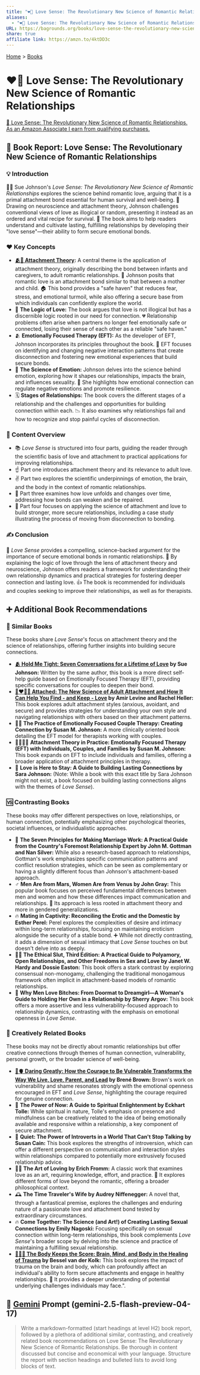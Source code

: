 ```yaml
---
title: "❤️🧠 Love Sense: The Revolutionary New Science of Romantic Relationships"
aliases:
  - "❤️🧠 Love Sense: The Revolutionary New Science of Romantic Relationships"
URL: https://bagrounds.org/books/love-sense-the-revolutionary-new-science-of-romantic-relationships
share: true
affiliate link: https://amzn.to/4ktDD3c
---
```

[Home](../index.md) > [Books](./index.md)  
# ❤️🧠 Love Sense: The Revolutionary New Science of Romantic Relationships  
[🛒 Love Sense: The Revolutionary New Science of Romantic Relationships. As an Amazon Associate I earn from qualifying purchases.](https://amzn.to/4ktDD3c)  
  
## 📖 Book Report: Love Sense: The Revolutionary New Science of Romantic Relationships  
  
### 💡 Introduction  
  
👩‍⚕️ Sue Johnson's *Love Sense: The Revolutionary New Science of Romantic Relationships* explores the science behind romantic love, arguing that it is a primal attachment bond essential for human survival and well-being. 🧠 Drawing on neuroscience and attachment theory, Johnson challenges conventional views of love as illogical or random, presenting it instead as an ordered and vital recipe for survival. 💖 The book aims to help readers understand and cultivate lasting, fulfilling relationships by developing their "love sense"—their ability to form secure emotional bonds.  
  
### ❤️ Key Concepts  
  
* **[🫂💖 Attachment Theory](../topics/attachment-theory.md):** A central theme is the application of attachment theory, originally describing the bond between infants and caregivers, to adult romantic relationships. 🤱 Johnson posits that romantic love is an attachment bond similar to that between a mother and child. 🏠 This bond provides a "safe haven" that reduces fear, stress, and emotional turmoil, while also offering a secure base from which individuals can confidently explore the world.  
* 🤔 **The Logic of Love:** The book argues that love is not illogical but has a discernible logic rooted in our need for connection. 💔 Relationship problems often arise when partners no longer feel emotionally safe or connected, losing their sense of each other as a reliable "safe haven."  
* 🫂 **Emotionally Focused Therapy (EFT):** As the developer of EFT, Johnson incorporates its principles throughout the book. 🔄 EFT focuses on identifying and changing negative interaction patterns that create disconnection and fostering new emotional experiences that build secure bonds.  
* 🧠 **The Science of Emotion:** Johnson delves into the science behind emotion, exploring how it shapes our relationships, impacts the brain, and influences sexuality. 🥰 She highlights how emotional connection can regulate negative emotions and promote resilience.  
* 🗓️ **Stages of Relationships:** The book covers the different stages of a relationship and the challenges and opportunities for building connection within each. 📉 It also examines why relationships fail and how to recognize and stop painful cycles of disconnection.  
  
### 📑 Content Overview  
  
* 📚 *Love Sense* is structured into four parts, guiding the reader through the scientific basis of love and attachment to practical applications for improving relationships.  
* ☝️ Part one introduces attachment theory and its relevance to adult love.  
* ✌️ Part two explores the scientific underpinnings of emotion, the brain, and the body in the context of romantic relationships.  
* 🤟 Part three examines how love unfolds and changes over time, addressing how bonds can weaken and be repaired.  
* 🖖 Part four focuses on applying the science of attachment and love to build stronger, more secure relationships, including a case study illustrating the process of moving from disconnection to bonding.  
  
### ✍️ Conclusion  
  
💖 *Love Sense* provides a compelling, science-backed argument for the importance of secure emotional bonds in romantic relationships. 🧠 By explaining the logic of love through the lens of attachment theory and neuroscience, Johnson offers readers a framework for understanding their own relationship dynamics and practical strategies for fostering deeper connection and lasting love. 👍 The book is recommended for individuals and couples seeking to improve their relationships, as well as for therapists.  
  
## ➕ Additional Book Recommendations  
  
### 🤝 Similar Books  
  
These books share *Love Sense*'s focus on attachment theory and the science of relationships, offering further insights into building secure connections.  
  
* **[🫂 Hold Me Tight: Seven Conversations for a Lifetime of Love](./hold-me-tight-seven-conversations-for-a-lifetime-of-love.md) by Sue Johnson:** Written by the same author, this book is a more direct self-help guide based on Emotionally Focused Therapy (EFT), providing specific conversations for couples to deepen their bond.  
* **[🧑‍❤️‍🧑🔗 Attached: The New Science of Adult Attachment and How It Can Help You Find - and Keep - Love](./attached-the-new-science-of-adult-attachment-and-how-it-can-help-you-find-and-keep-love.md) by Amir Levine and Rachel Heller:** This book explores adult attachment styles (anxious, avoidant, and secure) and provides strategies for understanding your own style and navigating relationships with others based on their attachment patterns.  
* 👩‍⚕️ **The Practice of Emotionally Focused Couple Therapy: Creating Connection by Susan M. Johnson:** A more clinically oriented book detailing the EFT model for therapists working with couples.  
* 👨‍👩‍👧‍👦 **Attachment Theory in Practice: Emotionally Focused Therapy (EFT) with Individuals, Couples, and Families by Susan M. Johnson:** This book expands on EFT to include individuals and families, offering a broader application of attachment principles in therapy.  
* 🥰 **Love is Here to Stay: A Guide to Building Lasting Connections by Sara Johnson:** (Note: While a book with this exact title by Sara Johnson might not exist, a book focused on building lasting connections aligns with the themes of *Love Sense*).  
  
### 🆚 Contrasting Books  
  
These books may offer different perspectives on love, relationships, or human connection, potentially emphasizing other psychological theories, societal influences, or individualistic approaches.  
  
* 💍 **The Seven Principles for Making Marriage Work: A Practical Guide from the Country's Foremost Relationship Expert by John M. Gottman and Nan Silver:** While also a research-based approach to relationships, Gottman's work emphasizes specific communication patterns and conflict resolution strategies, which can be seen as complementary or having a slightly different focus than Johnson's attachment-based approach.  
* ♂️ **Men Are from Mars, Women Are from Venus by John Gray:** This popular book focuses on perceived fundamental differences between men and women and how these differences impact communication and relationships. 🤔 Its approach is less rooted in attachment theory and more in gendered generalizations.  
* 🔥 **Mating in Captivity: Reconciling the Erotic and the Domestic by Esther Perel:** Perel explores the complexities of desire and intimacy within long-term relationships, focusing on maintaining eroticism alongside the security of a stable bond. ➕ While not directly contrasting, it adds a dimension of sexual intimacy that *Love Sense* touches on but doesn't delve into as deeply.  
* 🏳️‍🌈 **The Ethical Slut, Third Edition: A Practical Guide to Polyamory, Open Relationships, and Other Freedoms in Sex and Love by Janet W. Hardy and Dossie Easton:** This book offers a stark contrast by exploring consensual non-monogamy, challenging the traditional monogamous framework often implicit in attachment-based models of romantic relationships.  
* 💅 **Why Men Love Bitches: From Doormat to Dreamgirl—A Woman's Guide to Holding Her Own in a Relationship by Sherry Argov:** This book offers a more assertive and less vulnerability-focused approach to relationship dynamics, contrasting with the emphasis on emotional openness in *Love Sense*.  
  
### 🎨 Creatively Related Books  
  
These books may not be directly about romantic relationships but offer creative connections through themes of human connection, vulnerability, personal growth, or the broader science of well-being.  
  
* **[🦁🫀 Daring Greatly: How the Courage to Be Vulnerable Transforms the Way We Live, Love, Parent, and Lead](./daring-greatly-how-the-courage-to-be-vulnerable-transforms-the-way-we-live-love-parent-and-lead.md) by Brené Brown:** Brown's work on vulnerability and shame resonates strongly with the emotional openness encouraged in EFT and *Love Sense*, highlighting the courage required for genuine connection.  
* 🧘 **The Power of Now: A Guide to Spiritual Enlightenment by Eckhart Tolle:** While spiritual in nature, Tolle's emphasis on presence and mindfulness can be creatively related to the idea of being emotionally available and responsive within a relationship, a key component of secure attachment.  
* 🤫 **Quiet: The Power of Introverts in a World That Can't Stop Talking by Susan Cain:** This book explores the strengths of introversion, which can offer a different perspective on communication and interaction styles within relationships compared to potentially more extrusively focused relationship advice.  
* 🧑‍🎨 **The Art of Loving by Erich Fromm:** A classic work that examines love as an art, requiring knowledge, effort, and practice. 💖 It explores different forms of love beyond the romantic, offering a broader philosophical context.  
* 🕰️ **The Time Traveler's Wife by Audrey Niffenegger:** A novel that, through a fantastical premise, explores the challenges and enduring nature of a passionate love and attachment bond tested by extraordinary circumstances.  
* 🔥 **Come Together: The Science (and Art!) of Creating Lasting Sexual Connections by Emily Nagoski:** Focusing specifically on sexual connection within long-term relationships, this book complements *Love Sense*'s broader scope by delving into the science and practice of maintaining a fulfilling sexual relationship.  
* **[🤕🎼🧠 The Body Keeps the Score: Brain, Mind, and Body in the Healing of Trauma](./the-body-keeps-the-score-brain-mind-and-body-in-the-healing-of-trauma.md) by Bessel van der Kolk:** This book explores the impact of trauma on the brain and body, which can profoundly affect an individual's ability to form secure attachments and engage in healthy relationships. 🧠 It provides a deeper understanding of potential underlying challenges individuals may face.".  
  
## 💬 [Gemini](../software/gemini.md) Prompt (gemini-2.5-flash-preview-04-17)  
> Write a markdown-formatted (start headings at level H2) book report, followed by a plethora of additional similar, contrasting, and creatively related book recommendations on Love Sense: The Revolutionary New Science of Romantic Relationships. Be thorough in content discussed but concise and economical with your language. Structure the report with section headings and bulleted lists to avoid long blocks of text.